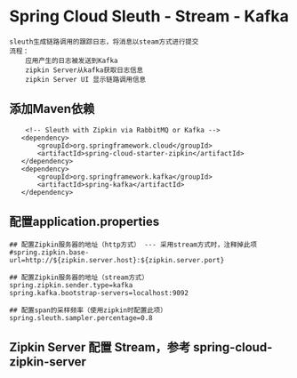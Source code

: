 # Spring Cloud Sleuth - Stream - Kafka
	sleuth生成链路调用的跟踪日志，将消息以steam方式进行提交
	流程：
		应用产生的日志被发送到Kafka
		zipkin Server从kafka获取日志信息
		zipkin Server UI 显示链路调用信息
	
## 添加Maven依赖
		<!-- Sleuth with Zipkin via RabbitMQ or Kafka -->
	   <dependency>
	       <groupId>org.springframework.cloud</groupId>
	       <artifactId>spring-cloud-starter-zipkin</artifactId>
	   </dependency>
	   <dependency>
	       <groupId>org.springframework.kafka</groupId>
	       <artifactId>spring-kafka</artifactId>
	   </dependency>

## 配置application.properties
	## 配置Zipkin服务器的地址（http方式） --- 采用stream方式时，注释掉此项
	#spring.zipkin.base-url=http://${zipkin.server.host}:${zipkin.server.port}
	
	## 配置Zipkin服务器的地址（stream方式）
	spring.zipkin.sender.type=kafka
	spring.kafka.bootstrap-servers=localhost:9092
	
	## 配置span的采样频率（使用zipkin时配置此项）
	spring.sleuth.sampler.percentage=0.8


## Zipkin Server 配置 Stream，参考 spring-cloud-zipkin-server
